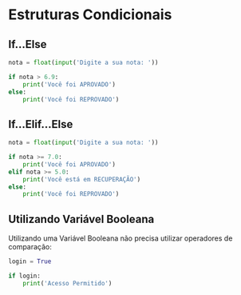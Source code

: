 # Estruturas Condicionais


## If...Else


````python
nota = float(input('Digite a sua nota: '))

if nota > 6.9:
    print('Você foi APROVADO')
else:
    print('Você foi REPROVADO')
````


## If...Elif...Else


````python
nota = float(input('Digite a sua nota: '))

if nota >= 7.0:
    print('Você foi APROVADO')
elif nota >= 5.0:
    print('Você está em RECUPERAÇÃO')
else:
    print('Você foi REPROVADO')
````


## Utilizando Variável Booleana

Utilizando uma Variável Booleana não precisa utilizar operadores de comparação:


````python
login = True

if login:
    print('Acesso Permitido')
````
